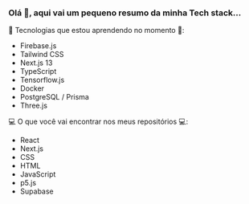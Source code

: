 ### Olá 👋, aqui vai um pequeno resumo da minha Tech stack...

📖 Tecnologias que estou aprendendo no momento 📖:
   - Firebase.js
   - Tailwind CSS
   - Next.js 13
   - TypeScript
   - Tensorflow.js
   - Docker
   - PostgreSQL / Prisma
   - Three.js

💻 O que você vai encontrar nos meus repositórios 💻:
   - React
   - Next.js
   - CSS
   - HTML
   - JavaScript
   - p5.js
   - Supabase

<!--
**schaldach/schaldach** is a ✨ _special_ ✨ repository because its `README.md` (this file) appears on your GitHub profile.

Here are some ideas to get you started:

- 🔭 I’m currently working on ...
- 🌱 I’m currently learning ...
- 👯 I’m looking to collaborate on ...
- 🤔 I’m looking for help with ...
- 💬 Ask me about ...
- 📫 How to reach me: ...
- 😄 Pronouns: ...
- ⚡ Fun fact: ...
-->
